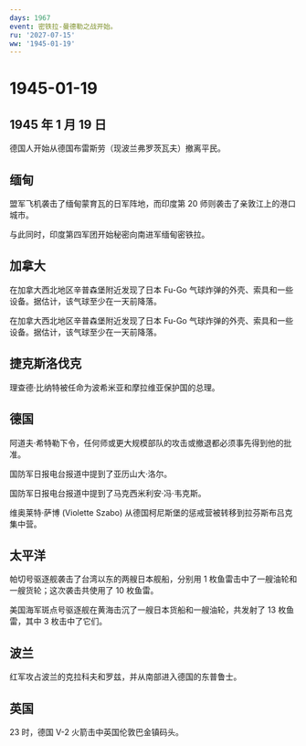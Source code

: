 ```yaml
---
days: 1967
event: 密铁拉-曼德勒之战开始。
ru: '2027-07-15'
ww: '1945-01-19'
---
```


# 1945-01-19

## 1945 年 1 月 19 日

德国人开始从德国布雷斯劳（现波兰弗罗茨瓦夫）撤离平民。

## 缅甸

盟军飞机袭击了缅甸蒙育瓦的日军阵地，而印度第 20
师则袭击了亲敦江上的港口城市。

与此同时，印度第四军团开始秘密向南进军缅甸密铁拉。

## 加拿大

在加拿大西北地区辛普森堡附近发现了日本 Fu-Go
气球炸弹的外壳、索具和一些设备。据估计，该气球至少在一天前降落。

在加拿大西北地区辛普森堡附近发现了日本 Fu-Go
气球炸弹的外壳、索具和一些设备。据估计，该气球至少在一天前降落。

## 捷克斯洛伐克

理查德·比纳特被任命为波希米亚和摩拉维亚保护国的总理。

## 德国

阿道夫·希特勒下令，任何师或更大规模部队的攻击或撤退都必须事先得到他的批准。

国防军日报电台报道中提到了亚历山大·洛尔。

国防军日报电台报道中提到了马克西米利安·冯·韦克斯。

维奥莱特·萨博 (Violette Szabo)
从德国柯尼斯堡的惩戒营被转移到拉芬斯布吕克集中营。

## 太平洋

帕切号驱逐舰袭击了台湾以东的两艘日本舰船，分别用 1
枚鱼雷击中了一艘油轮和一艘货轮；这次袭击共使用了 10 枚鱼雷。

美国海军斑点号驱逐舰在黄海击沉了一艘日本货船和一艘油轮，共发射了 13
枚鱼雷，其中 3 枚击中了它们。

## 波兰

红军攻占波兰的克拉科夫和罗兹，并从南部进入德国的东普鲁士。

## 英国

23 时，德国 V-2 火箭击中英国伦敦巴金镇码头。